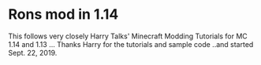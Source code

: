 # Rons mod in 1.14
This follows very closely Harry Talks' Minecraft Modding Tutorials for MC 1.14 and 1.13 ... 
    Thanks Harry for the tutorials and sample code
..and started Sept. 22, 2019. 
